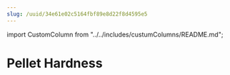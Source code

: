 ```yaml
---
slug: /uuid/34e61e02c5164fbf89e8d22f8d4595e5
---
```


import CustomColumn from "../../includes/custumColumns/README.md";

# Pellet Hardness

<CustomColumn/>
